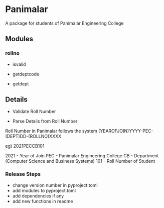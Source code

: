 # Panimalar

A package for students of Panimalar Engineering College

## Modules

### rollno

- isvalid

- getdeptcode

- getdept


## Details

- Validate Roll Number 

- Parse Details from Roll Number

Roll Number in Panimalar follows the system (YEAROFJOIN)YYYY-PEC-(DEPT)DD-(ROLLNO)XXXX

eg) 2021PECCB101

2021 - Year of Join
PEC - Panimalar Engineering College
CB - Department (Computer Science and Business Systems)
101 - Roll Number of Student


### Release Steps

- change version number in pyproject.toml
- add modules to pyproject.toml
- add dependencies if any
- add new functions in readme
